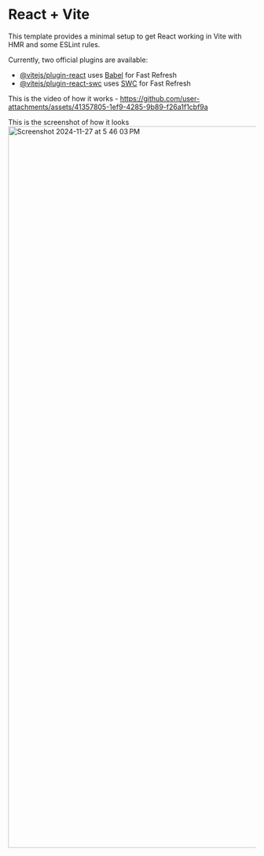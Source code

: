 # React + Vite

This template provides a minimal setup to get React working in Vite with HMR and some ESLint rules.

Currently, two official plugins are available:

- [@vitejs/plugin-react](https://github.com/vitejs/vite-plugin-react/blob/main/packages/plugin-react/README.md) uses [Babel](https://babeljs.io/) for Fast Refresh
- [@vitejs/plugin-react-swc](https://github.com/vitejs/vite-plugin-react-swc) uses [SWC](https://swc.rs/) for Fast Refresh

This is the video of how it works - 
https://github.com/user-attachments/assets/41357805-1ef9-4285-9b89-f26a1f1cbf9a

This is the screenshot of how it looks
<img width="1470" alt="Screenshot 2024-11-27 at 5 46 03 PM" src="https://github.com/user-attachments/assets/0355d51d-308f-4c47-a33b-d7d94c2b1c25">
